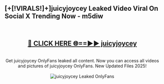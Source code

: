 <h2>[+[!VIRALS!]+]juicyjoycey Leaked Video Viral On Social X Trending Now - m5diw</h2>
<br>
<div align="center">
<h2><a href="https://libra.edu.pl?juicyjoycey" rel="nofollow">🔴 CLICK HERE 🌐==►► juicyjoycey</a></h2>
<br>
Get juicyjoycey OnlyFans leaked all content. Now you can access all videos and pictures of juicyjoycey OnlyFans. New Updated Files 2025!
<br>
<br>
<a href="https://libra.edu.pl?juicyjoycey" rel="nofollow" data-target="animated-image.originalLink"><img src="https://i.ibb.co.com/WyWwxjT/player-gif2.gif" alt="juicyjoycey Leaked OnlyFans" style="max-width: 100%; display: inline-block;" data-target="animated-image.originalImage"></a>
</div>
<br>